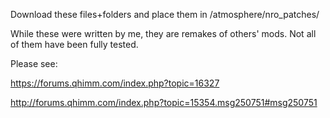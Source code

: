 Download these files+folders and place them in /atmosphere/nro_patches/

While these were written by me, they are remakes of others' mods. Not all of them have been fully tested.

Please see:

https://forums.qhimm.com/index.php?topic=16327

http://forums.qhimm.com/index.php?topic=15354.msg250751#msg250751

